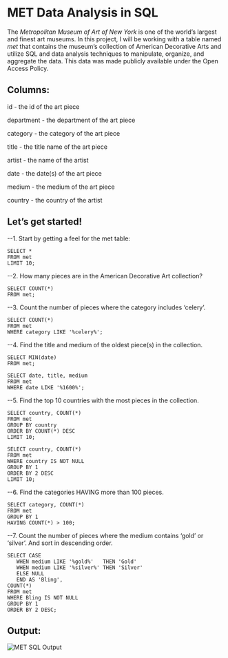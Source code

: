 # MET Data Analysis in SQL
The _Metropolitan Museum of Art of New York_ is one of the world’s largest and finest art museums. In this project, I will be working with a table named _met_ that contains the museum’s collection of American Decorative Arts and utilize SQL and data analysis techniques to manipulate, organize, and aggregate the data. This data was made publicly available under the Open Access Policy.

## Columns:

id - the id of the art piece

department - the department of the art piece

category - the category of the art piece

title - the title name of the art piece

artist - the name of the artist

date - the date(s) of the art piece

medium - the medium of the art piece

country - the country of the artist

## Let’s get started!

--1. Start by getting a feel for the met table:

    SELECT *
    FROM met
    LIMIT 10;

--2. How many pieces are in the American Decorative Art collection?

    SELECT COUNT(*)
    FROM met;

--3. Count the number of pieces where the category includes ‘celery’.

    SELECT COUNT(*)
    FROM met
    WHERE category LIKE '%celery%';

--4. Find the title and medium of the oldest piece(s) in the collection.

    SELECT MIN(date)
    FROM met;

    SELECT date, title, medium
    FROM met
    WHERE date LIKE '%1600%';

--5. Find the top 10 countries with the most pieces in the collection.

    SELECT country, COUNT(*)
    FROM met
    GROUP BY country
    ORDER BY COUNT(*) DESC
    LIMIT 10;

    SELECT country, COUNT(*)
    FROM met
    WHERE country IS NOT NULL
    GROUP BY 1
    ORDER BY 2 DESC
    LIMIT 10;

--6. Find the categories HAVING more than 100 pieces.

    SELECT category, COUNT(*)
    FROM met
    GROUP BY 1
    HAVING COUNT(*) > 100;

--7. Count the number of pieces where the medium contains ‘gold’ or ‘silver’. And sort in descending order.

    SELECT CASE
       WHEN medium LIKE '%gold%'   THEN 'Gold'
       WHEN medium LIKE '%silver%' THEN 'Silver'
       ELSE NULL
       END AS 'Bling',
    COUNT(*)
    FROM met
    WHERE Bling IS NOT NULL
    GROUP BY 1
    ORDER BY 2 DESC;

## Output:

![MET SQL Output](https://github.com/danial-khawaja/MET-Data-Analysis-SQL/assets/118863662/7e849f6a-0967-44c8-82d5-fb6aefaa4947)
